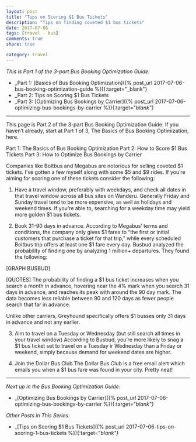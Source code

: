 ```yaml
---
layout: post
title: "Tips on Scoring $1 Bus Tickets"
description: "Tips on finding coveted $1 bus tickets"
date: 2017-07-06
tags: [travel - bus]
comments: true
share: true

category: travel
---
```


_This is Part 1 of the 3-part Bus Booking Optimization Guide:_

* _Part 1: [Basics of Bus Booking Optimization]({% post_url 2017-07-06-bus-booking-optimization-guide %}){:target="_blank"}
* _Part 2: Tips on Scoring $1 Bus Tickets
* _Part 3: [Optimizing Bus Bookings by Carrier]({% post_url 2017-07-06-optimizing-bus-bookings-by-carrier %}){:target="_blank"}_

-------

This page is Part 2 of the 3-part Bus Booking Optimization Guide. If you haven’t already, start at Part 1 of 3, The Basics of Bus Booking Optimization, here. 

Part 1: The Basics of Bus Booking Optimization
Part 2: How to Score $1 Bus Tickets
Part 3: How to Optimize Bus Bookings by Carrier

Companies like Boltbus and Megabus are notorious for selling coveted $1 tickets. I’ve gotten a few myself along with some $5 and $9 rides. If you’re aiming for scoring one of these tickets consider the following: 

1. Have a travel window, preferably with weekdays, and check all dates in that travel window across all bus sites on Wanderu. Generally Friday and Sunday travel tend to be more expensive, as well as holidays and weekend times. If you’re able to, searching for a weekday time may yield more golden $1 bus tickets. 

2. Book 31-90 days in advance. According to Megabus’ terms and conditions, the company only gives $1 fares to “the first or initial customers that purchase a ticket for that trip,” while every scheduled Boltbus trip offers at least one $1 fare every day. Busbud analyzed the probability of finding one by analyzing 1 million+ departures. They found the following:

[GRAPH BUSBUD] 

[QUOTES]
The probability of finding a $1 bus ticket increases when you search a month in advance, hovering near the 4% mark when you search 31 days in advance, and reaches its peak with around the 90 day mark. The data becomes less reliable between 90 and 120 days as fewer people search that far in advance.

Unlike other carriers, Greyhound specifically offers $1 busses only 31 days in advance and not any earlier. 

3. Aim to travel on a Tuesday or Wednesday (but still search all times in your travel window)
According to Busbud, you’re more likely to snag a $1 bus ticket set to travel on a Tuesday ir Wednesday than a Friday or weekend, simply because demand for weekend dates are higher.

4. Join the Dollar Bus Club
The Dollar Bus Club is a free email alert which emails you when a $1 bus fare was found in your city. Pretty neat!

-------
_Next up in the Bus Booking Optimization Guide:_
* _[Optimizing Bus Bookings by Carrier]({% post_url 2017-07-06-optimizing-bus-bookings-by-carrier %}){:target="_blank"}_

_Other Posts in This Series:_
* _[Tips on Scoring $1 Bus Tickets]({% post_url 2017-07-06-tips-on-scoring-1-bus-tickets %}){:target="_blank"}_